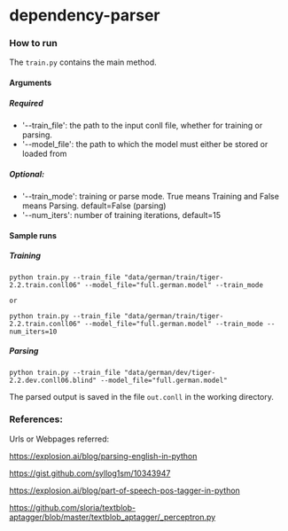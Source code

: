 # dependency-parser

### How to run
The ``train.py`` contains the main method.

#### Arguments
##### Required
- '--train_file': the path to the input conll file, whether for training or parsing.
- '--model_file': the path to which the model must either be stored or loaded from

##### Optional:
- '--train_mode': training or parse mode. True means Training and False means Parsing. default=False (parsing)
- '--num_iters': number of training iterations, default=15

#### Sample runs
##### Training
```
python train.py --train_file "data/german/train/tiger-2.2.train.conll06" --model_file="full.german.model" --train_mode

or 

python train.py --train_file "data/german/train/tiger-2.2.train.conll06" --model_file="full.german.model" --train_mode --num_iters=10
```

##### Parsing
```
python train.py --train_file "data/german/dev/tiger-2.2.dev.conll06.blind" --model_file="full.german.model"
```

The parsed output is saved in the file ``out.conll`` in the working directory.

### References:
Urls or Webpages referred:

https://explosion.ai/blog/parsing-english-in-python

https://gist.github.com/syllog1sm/10343947

https://explosion.ai/blog/part-of-speech-pos-tagger-in-python

https://github.com/sloria/textblob-aptagger/blob/master/textblob_aptagger/_perceptron.py